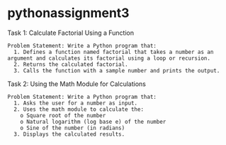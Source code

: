 # pythonassignment3

Task 1: Calculate Factorial Using a Function 

    Problem Statement: Write a Python program that:
      1. Defines a function named factorial that takes a number as an argument and calculates its factorial using a loop or recursion.
      2. Returns the calculated factorial.
      3. Calls the function with a sample number and prints the output.

Task 2: Using the Math Module for Calculations
 
    Problem Statement: Write a Python program that:
      1. Asks the user for a number as input.
      2. Uses the math module to calculate the:
        o Square root of the number
        o Natural logarithm (log base e) of the number
        o Sine of the number (in radians)
      3. Displays the calculated results.
